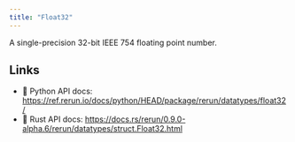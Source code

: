 ```yaml
---
title: "Float32"
---
```


A single-precision 32-bit IEEE 754 floating point number.


## Links
 * 🐍 Python API docs: https://ref.rerun.io/docs/python/HEAD/package/rerun/datatypes/float32/
 * 🦀 Rust API docs: https://docs.rs/rerun/0.9.0-alpha.6/rerun/datatypes/struct.Float32.html


